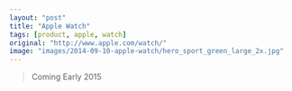 ```yaml
---
layout: "post"
title: "Apple Watch"
tags: [product, apple, watch]
original: "http://www.apple.com/watch/"
image: "images/2014-09-10-apple-watch/hero_sport_green_large_2x.jpg"
---
```


<blockquote>Coming Early 2015</blockquote>

